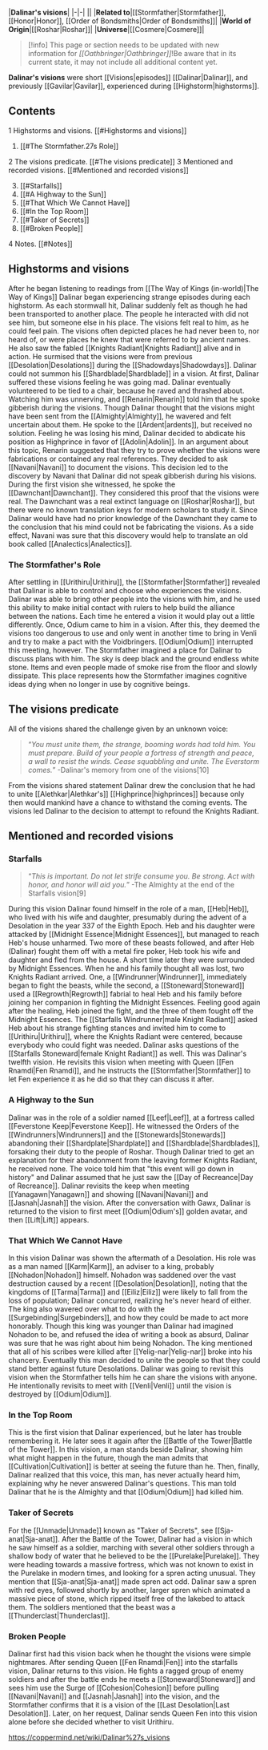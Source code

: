 |**Dalinar's visions**|
|-|-|
||
|**Related to**|[[Stormfather\|Stormfather]], [[Honor\|Honor]], [[Order of Bondsmiths\|Order of Bondsmiths]]|
|**World of Origin**|[[Roshar\|Roshar]]|
|**Universe**|[[Cosmere\|Cosmere]]|
> [!info] This page or section needs to be updated with new information for *[[Oathbringer\|Oathbringer]]*!Be aware that in its current state, it may not include all additional content yet.

**Dalinar's visions** were short [[Visions\|episodes]] [[Dalinar\|Dalinar]], and previously [[Gavilar\|Gavilar]], experienced during [[Highstorm\|highstorms]].

## Contents

1 Highstorms and visions. [[#Highstorms and visions]] 

1. [[#The Stormfather.27s Role]] 


2 The visions predicate. [[#The visions predicate]] 
3 Mentioned and recorded visions. [[#Mentioned and recorded visions]] 

3. [[#Starfalls]] 
3. [[#A Highway to the Sun]] 
3. [[#That Which We Cannot Have]] 
3. [[#In the Top Room]] 
3. [[#Taker of Secrets]] 
3. [[#Broken People]] 


4 Notes. [[#Notes]] 


## Highstorms and visions
After he began listening to readings from [[The Way of Kings (in-world)\|The Way of Kings]] Dalinar began experiencing strange episodes during each highstorm. As each stormwall hit, Dalinar suddenly felt as though he had been transported to another place. The people he interacted with did not see him, but someone else in his place. The visions felt real to him, as he could feel pain. The visions often depicted places he had never been to, nor heard of, or were places he knew that were referred to by ancient names. He also saw the fabled [[Knights Radiant\|Knights Radiant]] alive and in action. He surmised that the visions were from previous [[Desolation\|Desolations]] during the [[Shadowdays\|Shadowdays]]. Dalinar could not summon his [[Shardblade\|Shardblade]] in a vision.
At first, Dalinar suffered these visions feeling he was going mad. Dalinar eventually volunteered to be tied to a chair, because he raved and thrashed about. Watching him was unnerving, and [[Renarin\|Renarin]] told him that he spoke gibberish during the visions. Though Dalinar thought that the visions might have been sent from the [[Almighty\|Almighty]], he wavered and felt uncertain about them. He spoke to the [[Ardent\|ardents]], but received no solution. Feeling he was losing his mind, Dalinar decided to abdicate his position as Highprince in favor of [[Adolin\|Adolin]]. In an argument about this topic, Renarin suggested that they try to prove whether the visions were fabrications or contained any real references. They decided to ask [[Navani\|Navani]] to document the visions.
This decision led to the discovery by Navani that Dalinar did not speak gibberish during his visions. During the first vision she witnessed, he spoke the [[Dawnchant\|Dawnchant]]. They considered this proof that the visions were real. The Dawnchant was a real extinct language on [[Roshar\|Roshar]], but there were no known translation keys for modern scholars to study it. Since Dalinar would have had no prior knowledge of the Dawnchant they came to the conclusion that his mind could not be fabricating the visions. As a side effect, Navani was sure that this discovery would help to translate an old book called [[Analectics\|Analectics]].

### The Stormfather's Role
After settling in [[Urithiru\|Urithiru]], the [[Stormfather\|Stormfather]] revealed that Dalinar is able to control and choose who experiences the visions. Dalinar was able to bring other people into the visions with him, and he used this ability to make initial contact with rulers to help build the alliance between the nations. Each time he entered a vision it would play out a little differently. Once, Odium came to him in a vision. After this, they deemed the visions too dangerous to use and only went in another time to bring in Venli and try to make a pact with the Voidbringers. [[Odium\|Odium]] interrupted this meeting, however.
The Stormfather imagined a place for Dalinar to discuss plans with him. The sky is deep black and the ground endless white stone. Items and even people made of smoke rise from the floor and slowly dissipate. This place represents how the Stormfather imagines cognitive ideas dying when no longer in use by cognitive beings.

## The visions predicate
All of the visions shared the challenge given by an unknown voice:

>“*You must unite them, the strange, booming words had told him. You must prepare. Build of your people a fortress of strength and peace, a wall to resist the winds. Cease squabbling and unite. The Everstorm comes.*”
\-Dalinar's memory from one of the visions[10]


From the visions shared statement Dalinar drew the conclusion that he had to unite [[Alethkar\|Alethkar's]] [[Highprince\|highprinces]] because only then would mankind have a chance to withstand the coming events. The visions led Dalinar to the decision to attempt to refound the Knights Radiant.

## Mentioned and recorded visions
### Starfalls
>“*This is important. Do not let strife consume you. Be strong. Act with honor, and honor will aid you.*”
\-The Almighty at the end of the Starfalls vision[9]


During this vision Dalinar found himself in the role of a man, [[Heb\|Heb]], who lived with his wife and daughter, presumably during the advent of a Desolation in the year 337 of the Eighth Epoch. Heb and his daughter were attacked by [[Midnight Essence\|Midnight Essences]], but managed to reach Heb's house unharmed. Two more of these beasts followed, and after Heb (Dalinar) fought them off with a metal fire poker, Heb took his wife and daughter and fled from the house. A short time later they were surrounded by Midnight Essences. When he and his family thought all was lost, two Knights Radiant arrived. One, a [[Windrunner\|Windrunner]], immediately began to fight the beasts, while the second, a [[Stoneward\|Stoneward]] used a [[Regrowth\|Regrowth]] fabrial to heal Heb and his family before joining her companion in fighting the Midnight Essences. Feeling good again after the healing, Heb joined the fight, and the three of them fought off the Midnight Essences. The [[Starfalls Windrunner\|male Knight Radiant]] asked Heb about his strange fighting stances and invited him to come to [[Urithiru\|Urithiru]], where the Knights Radiant were centered, because everybody who could fight was needed. Dalinar asks questions of the [[Starfalls Stoneward\|female Knight Radiant]] as well.
This was Dalinar's twelfth vision.
He revisits this vision when meeting with Queen [[Fen Rnamdi\|Fen Rnamdi]], and he instructs the [[Stormfather\|Stormfather]] to let Fen experience it as he did so that they can discuss it after.

### A Highway to the Sun
Dalinar was in the role of a soldier named [[Leef\|Leef]], at a fortress called [[Feverstone Keep\|Feverstone Keep]]. He witnessed the Orders of the [[Windrunners\|Windrunners]] and the [[Stonewards\|Stonewards]] abandoning their [[Shardplate\|Shardplate]] and [[Shardblade\|Shardblades]], forsaking their duty to the people of Roshar. Though Dalinar tried to get an explanation for their abandonment from the leaving former Knights Radiant, he received none. The voice told him that "this event will go down in history" and Dalinar assumed that he just saw the [[Day of Recreance\|Day of Recreance]].
Dalinar revisits the keep when meeting [[Yanagawn\|Yanagawn]] and showing [[Navani\|Navani]] and [[Jasnah\|Jasnah]] the vision. After the conversation with Gawx, Dalinar is returned to the vision to first meet [[Odium\|Odium's]] golden avatar, and then [[Lift\|Lift]] appears.

### That Which We Cannot Have
In this vision Dalinar was shown the aftermath of a Desolation. His role was as a man named [[Karm\|Karm]], an adviser to a king, probably [[Nohadon\|Nohadon]] himself. Nohadon was saddened over the vast destruction caused by a recent [[Desolation\|Desolation]], noting that the kingdoms of [[Tarma\|Tarma]] and [[Eiliz\|Eiliz]] were likely to fall from the loss of population; Dalinar concurred, realizing he's never heard of either. The king also wavered over what to do with the [[Surgebinding\|Surgebinders]], and how they could be made to act more honorably. Though this king was younger than Dalinar had imagined Nohadon to be, and refused the idea of writing a book as absurd, Dalinar was sure that he was right about him being Nohadon. The king mentioned that all of his scribes were killed after [[Yelig-nar\|Yelig-nar]] broke into his chancery. Eventually this man decided to unite the people so that they could stand better against future Desolations.
Dalinar was going to revisit this vision when the Stormfather tells him he can share the visions with anyone. He intentionally revisits to meet with [[Venli\|Venli]] until the vision is destroyed by [[Odium\|Odium]].

### In the Top Room
This is the first vision that Dalinar experienced, but he later has trouble remembering it. He later sees it again after the [[Battle of the Tower\|Battle of the Tower]]. In this vision, a man stands beside Dalinar, showing him what might happen in the future, though the man admits that [[Cultivation\|Cultivation]] is better at seeing the future than he. Then, finally, Dalinar realized that this voice, this man, has never actually heard him, explaining why he never answered Dalinar's questions. This man told Dalinar that he is the Almighty and that [[Odium\|Odium]] had killed him.

### Taker of Secrets
For the [[Unmade\|Unmade]] known as "Taker of Secrets", see [[Sja-anat\|Sja-anat]].
After the Battle of the Tower, Dalinar had a vision in which he saw himself as a soldier, marching with several other soldiers through a shallow body of water that he believed to be the [[Purelake\|Purelake]]. They were heading towards a massive fortress, which was not known to exist in the Purelake in modern times, and looking for a spren acting unusual. They mention that [[Sja-anat\|Sja-anat]] made spren act odd. Dalinar saw a spren with red eyes, followed shortly by another, larger spren which animated a massive piece of stone, which ripped itself free of the lakebed to attack them. The soldiers mentioned that the beast was a [[Thunderclast\|Thunderclast]].

### Broken People
Dalinar first had this vision back when he thought the visions were simple nightmares. After sending Queen [[Fen Rnamdi\|Fen]] into the starfalls vision, Dalinar returns to this vision. He fights a ragged group of enemy soldiers and after the battle ends he meets a [[Stoneward\|Stoneward]] and sees him use the Surge of [[Cohesion\|Cohesion]] before pulling [[Navani\|Navani]] and [[Jasnah\|Jasnah]] into the vision, and the Stormfather confirms that it is a vision of the [[Last Desolation\|Last Desolation]]. Later, on her request, Dalinar sends Queen Fen into this vision alone before she decided whether to visit Urithiru. 



https://coppermind.net/wiki/Dalinar%27s_visions